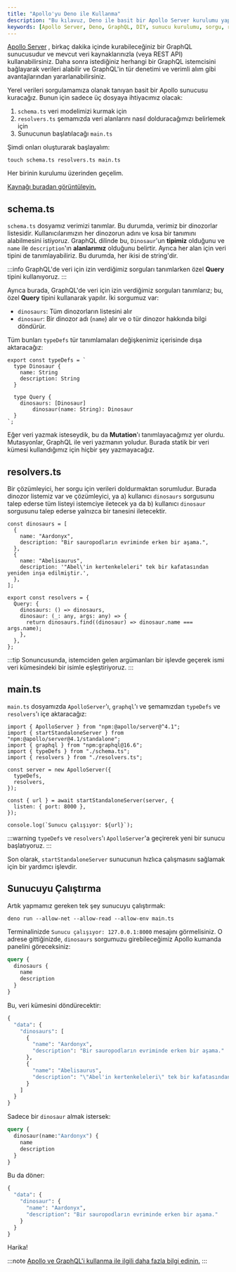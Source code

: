 ```yaml
---
title: "Apollo'yu Deno ile Kullanma"
description: "Bu kılavuz, Deno ile basit bir Apollo Server kurulumu yapmayı ve GraphQL sorguları ile veri almayı detaylandırmaktadır. Adım adım ilerleyerek, dinazor verilerini sorgulamak için gerekli dosyaları oluşturacaksınız."
keywords: [Apollo Server, Deno, GraphQL, DIY, sunucu kurulumu, sorgu, resolver]
---
```


[Apollo Server](https://www.apollographql.com/) , birkaç dakika içinde kurabileceğiniz bir GraphQL sunucusudur ve mevcut veri kaynaklarınızla (veya REST API) kullanabilirsiniz. Daha sonra istediğiniz herhangi bir GraphQL istemcisini bağlayarak verileri alabilir ve GraphQL'in tür denetimi ve verimli alım gibi avantajlarından yararlanabilirsiniz.

Yerel verileri sorgulamamıza olanak tanıyan basit bir Apollo sunucusu kuracağız. Bunun için sadece üç dosyaya ihtiyacımız olacak:

1. `schema.ts` veri modelimizi kurmak için
2. `resolvers.ts` şemamızda veri alanlarını nasıl dolduracağımızı belirlemek için
3. Sunucunun başlatılacağı `main.ts`

Şimdi onları oluşturarak başlayalım:

```shell
touch schema.ts resolvers.ts main.ts
```

Her birinin kurulumu üzerinden geçelim.

[Kaynağı buradan görüntüleyin.](https://github.com/denoland/examples/tree/main/with-apollo)

## schema.ts

`schema.ts` dosyamız verimizi tanımlar. Bu durumda, verimiz bir dinozorlar listesidir. Kullanıcılarımızın her dinozorun adını ve kısa bir tanımını alabilmesini istiyoruz. GraphQL dilinde bu, `Dinosaur`'un **tipimiz** olduğunu ve `name` ile `description`'ın **alanlarımız** olduğunu belirtir. Ayrıca her alan için veri tipini de tanımlayabiliriz. Bu durumda, her ikisi de string'dir.

:::info
GraphQL'de veri için izin verdiğimiz sorguları tanımlarken özel **Query** tipini kullanıyoruz.
:::

Ayrıca burada, GraphQL'de veri için izin verdiğimiz sorguları tanımlarız; bu, özel **Query** tipini kullanarak yapılır. İki sorgumuz var:

- `dinosaurs`: Tüm dinozorların listesini alır
- `dinosaur`: Bir dinozor adı (`name`) alır ve o tür dinozor hakkında bilgi döndürür.

Tüm bunları `typeDefs` tür tanımlamaları değişkenimiz içerisinde dışa aktaracağız:

```tsx
export const typeDefs = `
  type Dinosaur {
    name: String
    description: String
  }

  type Query {
    dinosaurs: [Dinosaur]
		dinosaur(name: String): Dinosaur
  }
`;
```

Eğer veri yazmak isteseydik, bu da **Mutation**'ı tanımlayacağımız yer olurdu. Mutasyonlar, GraphQL ile veri yazmanın yoludur. Burada statik bir veri kümesi kullandığımız için hiçbir şey yazmayacağız.

## resolvers.ts

Bir çözümleyici, her sorgu için verileri doldurmaktan sorumludur. Burada dinozor listemiz var ve çözümleyici, ya a) kullanıcı `dinosaurs` sorgusunu talep ederse tüm listeyi istemciye iletecek ya da b) kullanıcı `dinosaur` sorgusunu talep ederse yalnızca bir tanesini iletecektir.

```tsx
const dinosaurs = [
  {
    name: "Aardonyx",
    description: "Bir sauropodların evriminde erken bir aşama.",
  },
  {
    name: "Abelisaurus",
    description: '"Abel\'in kertenkeleleri" tek bir kafatasından yeniden inşa edilmiştir.',
  },
];

export const resolvers = {
  Query: {
    dinosaurs: () => dinosaurs,
    dinosaur: (_: any, args: any) => {
      return dinosaurs.find((dinosaur) => dinosaur.name === args.name);
    },
  },
};
```

:::tip
Sonuncusunda, istemciden gelen argümanları bir işlevde geçerek ismi veri kümesindeki bir isimle eşleştiriyoruz.
:::

## main.ts

`main.ts` dosyamızda `ApolloServer`'ı, `graphql`'ı ve şemamızdan `typeDefs` ve `resolvers`'ı içe aktaracağız:

```tsx
import { ApolloServer } from "npm:@apollo/server@^4.1";
import { startStandaloneServer } from "npm:@apollo/server@4.1/standalone";
import { graphql } from "npm:graphql@16.6";
import { typeDefs } from "./schema.ts";
import { resolvers } from "./resolvers.ts";

const server = new ApolloServer({
  typeDefs,
  resolvers,
});

const { url } = await startStandaloneServer(server, {
  listen: { port: 8000 },
});

console.log(`Sunucu çalışıyor: ${url}`);
```

:::warning
`typeDefs` ve `resolvers`'ı `ApolloServer`'a geçirerek yeni bir sunucu başlatıyoruz. 
:::

Son olarak, `startStandaloneServer` sunucunun hızlıca çalışmasını sağlamak için bir yardımcı işlevdir.

## Sunucuyu Çalıştırma

Artık yapmamız gereken tek şey sunucuyu çalıştırmak:

```shell
deno run --allow-net --allow-read --allow-env main.ts
```

Terminalinizde `Sunucu çalışıyor: 127.0.0.1:8000` mesajını görmelisiniz. O adrese gittiğinizde, `dinosaurs` sorgumuzu girebileceğimiz Apollo kumanda panelini göreceksiniz:

```graphql
query {
  dinosaurs {
    name
    description
  }
}
```

Bu, veri kümesini döndürecektir:

```graphql
{
  "data": {
    "dinosaurs": [
      {
        "name": "Aardonyx",
        "description": "Bir sauropodların evriminde erken bir aşama."
      },
      {
        "name": "Abelisaurus",
        "description": "\"Abel'in kertenkeleleri\" tek bir kafatasından yeniden inşa edilmiştir."
      }
    ]
  }
}
```

Sadece bir `dinosaur` almak istersek:

```graphql
query {
  dinosaur(name:"Aardonyx") {
    name
    description
  }
}
```

Bu da döner:

```graphql
{
  "data": {
    "dinosaur": {
      "name": "Aardonyx",
      "description": "Bir sauropodların evriminde erken bir aşama."
    }
  }
}
```

Harika!

:::note
[Apollo ve GraphQL'i kullanma ile ilgili daha fazla bilgi edinin.](https://www.apollographql.com/tutorials/)
:::